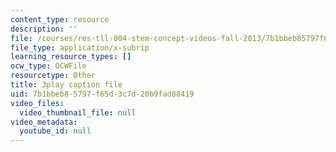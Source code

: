 ```yaml
---
content_type: resource
description: ''
file: /courses/res-tll-004-stem-concept-videos-fall-2013/7b1bbeb85797f65d3c7d20b9fad88419_IEPuLyxRmJc.srt
file_type: application/x-subrip
learning_resource_types: []
ocw_type: OCWFile
resourcetype: Other
title: 3play caption file
uid: 7b1bbeb8-5797-f65d-3c7d-20b9fad88419
video_files:
  video_thumbnail_file: null
video_metadata:
  youtube_id: null
---
```

